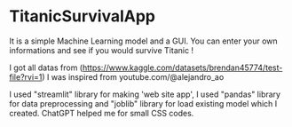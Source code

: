 # TitanicSurvivalApp
It is a simple Machine Learning model and a GUI.
You can enter your own informations and see if you would survive Titanic !

I got all datas from (https://www.kaggle.com/datasets/brendan45774/test-file?rvi=1)
I was inspired from youtube.com/@alejandro_ao

I used "streamlit" library for making 'web site app', I used "pandas" library for data preprocessing and "joblib" library for load existing model which I created.
ChatGPT helped me for small CSS codes.
